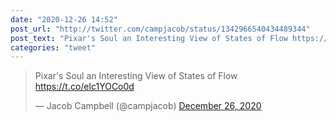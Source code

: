 ```yaml
---
date: "2020-12-26 14:52"
post_url: "http://twitter.com/campjacob/status/1342966540434489344"
post_text: "Pixar's Soul an Interesting View of States of Flow https://t.co/elc1YOCo0d"
categories: "tweet"
---
```


<blockquote class="twitter-tweet"><p lang="en" dir="ltr">Pixar&#39;s Soul an Interesting View of States of Flow <a href="https://t.co/elc1YOCo0d">https://t.co/elc1YOCo0d</a></p>&mdash; Jacob Campbell (@campjacob) <a href="https://twitter.com/campjacob/status/1342966540434489344?ref_src=twsrc%5Etfw">December 26, 2020</a></blockquote> <script async src="https://platform.twitter.com/widgets.js" charset="utf-8"></script> 
